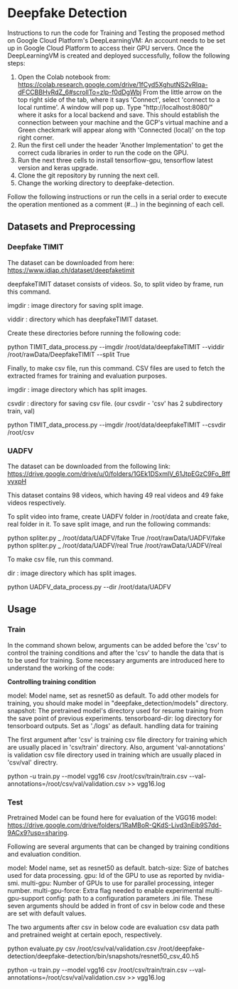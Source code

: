 # Deepfake Detection
Instructions to run the code for Training and Testing the proposed method on Google Cloud Platform's DeepLearningVM:
An account needs to be set up in Google Cloud Platform to access their GPU servers. Once the DeepLearningVM is created 
and deployed successfully, follow the following steps:
1. Open the Colab notebook from: https://colab.research.google.com/drive/1fCyd5XghutNS2vRIqa-dFCCBBHvRdZ_6#scrollTo=zlp-f0dDgWbj
   From the little arrow on the top right side of the tab, where it says 'Connect', select 'connect to a local runtime'. A window will pop up.
   Type "http://localhost:8080/" where it asks for a local backend and save. This should establish the connection between your machine and the 
   GCP's virtual machine and a Green checkmark will appear along with 'Connected (local)' on the top right corner.
2. Run the first cell under the header 'Another Implementation' to get the correct cuda libraries in order to run the code on the GPU.
3. Run the next three cells to install tensorflow-gpu, tensorflow latest version and keras upgrade.
4. Clone the git repository by running the next cell.
5. Change the working directory to deepfake-detection.

Follow the following instructions or run the cells in a serial order to execute the operation mentioned as a comment (#...) in the beginning of each cell.

## Datasets and Preprocessing
### Deepfake TIMIT
The dataset can be downloaded from here:
https://www.idiap.ch/dataset/deepfaketimit

deepfakeTIMIT dataset consists of videos. So, to split video by frame, run this command.

imgdir : image directory for saving split image.

viddir : directory which has deepfakeTIMIT dataset.

Create these directories before running the following code:

python TIMIT_data_process.py --imgdir /root/data/deepfakeTIMIT --viddir /root/rawData/DeepfakeTIMIT --split True

Finally, to make csv file, run this command. CSV files are used to fetch the extracted frames for training and evaluation purposes.

imgdir : image directory which has split images.

csvdir : directory for saving csv file. (our csvdir - 'csv' has 2 subdirectory train, val)

python TIMIT_data_process.py --imgdir /root/data/deepfakeTIMIT --csvdir /root/csv

### UADFV
The dataset can be downloaded from the following link:
https://drive.google.com/drive/u/0/folders/1GEk1DSxmlV_61JtpEGzC9Fo_BffvyxpH

This dataset contains 98 videos, which having 49 real videos and 49 fake videos respectively.

To split video into frame, create UADFV folder in /root/data and create fake, real folder in it. To save split image, and run the following commands:

python spliter.py _ /root/data/UADFV/fake True /root/rawData/UADFV/fake
python spliter.py _ /root/data/UADFV/real True /root/rawData/UADFV/real

To make csv file, run this command.

dir : image directory which has split images.

python UADFV_data_process.py --dir /root/data/UADFV

## Usage
### Train
In the command shown below, arguments can be added before the 'csv' to control the training conditions and after the 'csv' to handle the data that is to be used for training. Some necessary arguments are introduced here to understand the working of the code:

**Controlling training condition**

model: Model name, set as resnet50 as default. To add other models for training, you should make model in "deepfake_detection/models" directory.
snapshot: The pretrained model's directory used for resume training from the save point of previous experiments.
tensorboard-dir: log directory for tensorboard outputs. Set as './logs' as default.
handling data for training

The first argument after 'csv' is training csv file directory for training which are usually placed in 'csv/train' directory. Also, argument 'val-annotations' is validation csv file directory used in training which are usually placed in 'csv/val' directry.

python -u train.py --model vgg16 csv /root/csv/train/train.csv --val-annotations=/root/csv/val/validation.csv >> vgg16.log

### Test
Pretrained Model can be found here for evaluation of the VGG16 model: https://drive.google.com/drive/folders/1RaMBoR-QKdS-Livd3nEib9S7dd-9ACx9?usp=sharing.

Following are several arguments that can be changed by training conditions and evaluation condition.

model: Model name, set as resnet50 as default.
batch-size: Size of batches used for data processing.
gpu: Id of the GPU to use as reported by nvidia-smi.
multi-gpu: Number of GPUs to use for parallel processing, integer number.
multi-gpu-force: Extra flag needed to enable experimental multi-gpu-support
config: path to a configuration parameters .ini file.
These seven arguments should be added in front of csv in below code and these are set with default values.

The two arguments after csv in below code are evaluation csv data path and pretrained weight at certain epoch, respectively.

python evaluate.py csv /root/csv/val/validation.csv /root/deepfake-detection/deepfake-detection/bin/snapshots/resnet50_csv_40.h5


python -u train.py --model vgg16 csv /root/csv/train/train.csv --val-annotations=/root/csv/val/validation.csv >> vgg16.log
